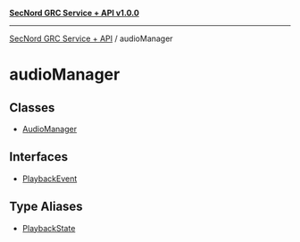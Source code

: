 [**SecNord GRC Service + API v1.0.0**](../README.md)

***

[SecNord GRC Service + API](../README.md) / audioManager

# audioManager

## Classes

- [AudioManager](classes/AudioManager.md)

## Interfaces

- [PlaybackEvent](interfaces/PlaybackEvent.md)

## Type Aliases

- [PlaybackState](type-aliases/PlaybackState.md)
